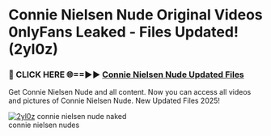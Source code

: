 # Connie Nielsen Nude Original Videos 0nlyFans Leaked - Files Updated! (2yl0z)

<h3>🔴 CLICK HERE 🌐==►► <a href="https://tinyurl.com/5h6xmrr3" rel="nofollow">Connie Nielsen Nude Updated Files</a></h3>

Get Connie Nielsen Nude and all content. Now you can access all videos and pictures of Connie Nielsen Nude. New Updated Files 2025!

[![2yl0z](https://i.imgur.com/KVD873Z.gif)](https://tinyurl.com/5h6xmrr3)
connie nielsen nude naked<br>
connie nielsen nudes
